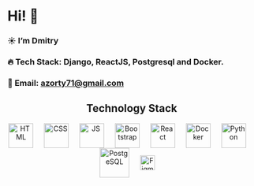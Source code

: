 # Hi! 👋

### ☀️ I’m Dmitry

### 🔥 Tech Stack: Django, ReactJS, Postgresql and Docker.

### 💚 Email: azorty71@gmail.com 

<h2 align="center">Technology Stack</h2>

<p align="center">
<img align="center" style={margin-left: "30px"} alt="HTML" width="50px" src="https://user-images.githubusercontent.com/42185328/140605686-f37da84d-9b7b-4fdd-8b22-f52160d3817d.png" />&nbsp;&emsp;
<img align="center" alt="CSS" width="50px" src="https://user-images.githubusercontent.com/42185328/140605712-1b028b68-aad1-41ef-a868-94df3073716e.png" />&nbsp;&emsp;   
<img align="center" alt="JS" width="50px" src="https://user-images.githubusercontent.com/42185328/140605745-29b0ca52-240d-4fe4-b8f9-61771fd63521.png" />&nbsp;&emsp;
<img align="center" alt="Bootstrap" width="50px" src="https://www.logosearcher.com/wp-content/uploads/2018/02/bootstrap-4.svg" />&nbsp;&emsp; 
<img align="center" alt="React" width="50px" src="https://user-images.githubusercontent.com/42185328/140605732-e9ae7ef8-4506-4ca4-b72c-fefc9cc28929.png" />&nbsp;&emsp;
<img align="center" alt="Docker" width="50px" src="https://i.imgur.com/BxJ1JQ7.png" />&nbsp;&emsp;
<img align="center" alt="Python" width="50px" src="https://cdn-icons.flaticon.com/png/512/3098/premium/3098090.png?token=exp=1657977274~hmac=f1b331b55f8dcbfa51d32e9848dcebd2" />&nbsp;&emsp;
<img align="center" alt="PostgeSQL" width="60px" src="https://img.tehnomaks.ru/img/prod/full/1533641906_3.png" />&nbsp;&emsp;
<img align="center" alt="Figma" width="30px" src="https://user-images.githubusercontent.com/42185328/140606033-235d28fe-46d3-4fdb-a9b9-dff36f3fa3a7.png" />&nbsp;&emsp;
</p>



